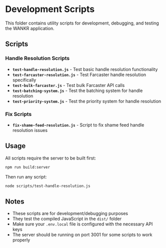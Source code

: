 # Development Scripts

This folder contains utility scripts for development, debugging, and testing the WANKR application.

## Scripts

### Handle Resolution Scripts
- **`test-handle-resolution.js`** - Test basic handle resolution functionality
- **`test-farcaster-resolution.js`** - Test Farcaster handle resolution specifically
- **`test-bulk-farcaster.js`** - Test bulk Farcaster API calls
- **`test-batching-system.js`** - Test the batching system for handle resolution
- **`test-priority-system.js`** - Test the priority system for handle resolution

### Fix Scripts
- **`fix-shame-feed-resolution.js`** - Script to fix shame feed handle resolution issues

## Usage

All scripts require the server to be built first:

```bash
npm run build:server
```

Then run any script:

```bash
node scripts/test-handle-resolution.js
```

## Notes

- These scripts are for development/debugging purposes
- They test the compiled JavaScript in the `dist/` folder
- Make sure your `.env.local` file is configured with the necessary API keys
- The server should be running on port 3001 for some scripts to work properly
